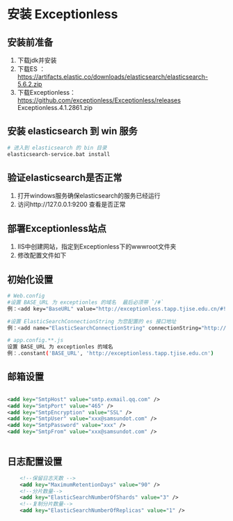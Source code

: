 # 安装 Exceptionless

## 安装前准备
1. 下载jdk并安装
1. 下载ES ：https://artifacts.elastic.co/downloads/elasticsearch/elasticsearch-5.6.2.zip
1. 下载Exceptionless：https://github.com/exceptionless/Exceptionless/releases   Exceptionless.4.1.2861.zip

## 安装 elasticsearch 到 win 服务
``` bash
# 进入到 elasticsearch 的 bin 目录
elasticsearch-service.bat install
```

## 验证elasticsearch是否正常
1. 打开windows服务确保elasticsearch的服务已经运行
1. 访问http://127.0.0.1:9200 查看是否正常

## 部署Exceptionless站点
1. IIS中创建网站，指定到Exceptionless下的wwwroot文件夹
2. 修改配置文件如下

## 初始化设置
```bash
# Web.config
#设置 BASE_URL 为 exceptionles 的域名  最后必须带 `/#`
例：<add key="BaseURL" value="http://exceptionless.tapp.tjise.edu.cn/#!" />

#设置 ElasticSearchConnectionString 为您配置的 es 接口地址
例：<add name="ElasticSearchConnectionString" connectionString="http://127.0.0.1:9200" />

# app.config.**.js
设置 BASE_URL 为 exceptionles 的域名
例：.constant('BASE_URL', 'http://exceptionless.tapp.tjise.edu.cn')
```

## 邮箱设置
```xml

<add key="SmtpHost" value="smtp.exmail.qq.com" />
<add key="SmtpPort" value="465" />
<add key="SmtpEncryption" value="SSL" />
<add key="SmtpUser" value="xxx@samsundot.com" />
<add key="SmtpPassword" value="xxx" />
<add key="SmtpFrom" value="xxx@samsundot.com" />
   

```

## 日志配置设置
```xml
    <!--保留日志天数 -->
    <add key="MaximumRetentionDays" value="90" />
    <!--分片数量-->
    <add key="ElasticSearchNumberOfShards" value="3" /> 
    <!--复制分片数量-->
    <add key="ElasticSearchNumberOfReplicas" value="1" />
```